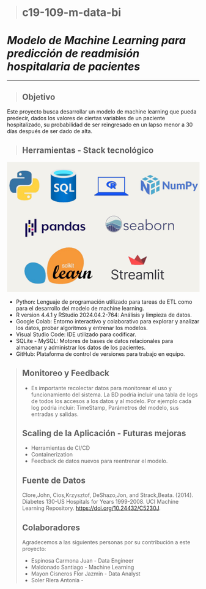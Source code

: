 > # c19-109-m-data-bi
# ***Modelo de Machine Learning para predicción de readmisión hospitalaria de pacientes***
---

> ## Objetivo
Este proyecto busca desarrollar un modelo de machine learning que pueda predecir, dados los valores de ciertas variables de un paciente hospitalizado, 
su probabilidad de ser reingresado en un lapso menor a 30 días después de ser dado de alta.

> ## Herramientas - Stack tecnológico
![Stack Tecnológico](https://github.com/No-Country-simulation/c19-109-m-data-bi/blob/44229c8b78604a9265117800006e56a9109c8faf/Images/Stack_tecnologico.png)
* Python: Lenguaje de programación utilizado para tareas de ETL como para el desarrollo del modelo de machine learning.
* R version 4.4.1 y RStudio 2024.04.2-764: Análisis y limpieza de datos.
* Google Colab: Entorno interactivo y colaborativo para explorar y analizar los datos, probar algoritmos y entrenar los modelos.
* Visual Studio Code: IDE utilizado para codificar.
* SQLite - MySQL: Motores de bases de datos relacionales para almacenar y administrar los datos de los pacientes.
* GitHub: Plataforma de control de versiones para trabajo en equipo.

> ## Monitoreo y Feedback
> * Es importante recolectar datos para monitorear el uso y funcionamiento del sistema. La BD podría incluir una tabla de logs de todos los accesos a los datos y al modelo. Por ejemplo cada log podria incluir: TimeStamp, Parámetros del modelo, sus entradas y salidas.
>  
> ## Scaling de la Aplicación - Futuras mejoras
> * Herramientas de CI/CD
> * Containerization
> * Feedback de datos nuevos para reentrenar el modelo.
>   
> ## Fuente de Datos
> Clore,John, Cios,Krzysztof, DeShazo,Jon, and Strack,Beata. (2014). Diabetes 130-US Hospitals for Years 1999-2008. UCI Machine Learning Repository. https://doi.org/10.24432/C5230J.
>
> ## Colaboradores
> Agradecemos a las siguientes personas por su contribución a este proyecto:
> * Espinosa Carmona Juan - Data Engineer
> * Maldonado Santiago - Machine Learning 
> * Mayon Cisneros Flor Jazmin - Data Analyst
> * Soler Riera Antonia - 



